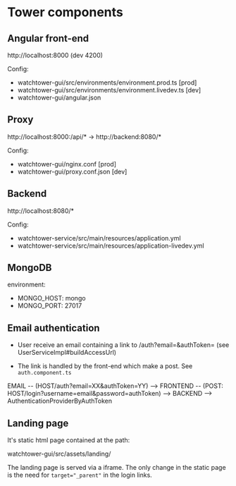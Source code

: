 # Tower components

## Angular front-end 

  http://localhost:8000 (dev 4200) 

Config:

  - watchtower-gui/src/environments/environment.prod.ts     [prod]
  - watchtower-gui/src/environments/environment.livedev.ts  [dev]
  - watchtower-gui/angular.json

## Proxy 

  http://localhost:8000:/api/* -> http://backend:8080/*  

Config: 
  - watchtower-gui/nginx.conf       [prod]
  - watchtower-gui/proxy.conf.json  [dev]

## Backend

  http://localhost:8080/*  
  
Config:
  - watchtower-service/src/main/resources/application.yml
  - watchtower-service/src/main/resources/application-livedev.yml

## MongoDB

environment:

  - MONGO_HOST: mongo
  - MONGO_PORT: 27017
 

## Email authentication

- User receive an email containing a link to <host>/auth?email=<email>&authToken=<authToken>
  (see UserServiceImpl#buildAccessUrl)

- The link is handled by the front-end which make a post. See `auth.component.ts`

EMAIL -- (HOST/auth?email=XX&authToken=YY) --> FRONTEND -- (POST: HOST/login?username=email&password=authToken) --> BACKEND --> AuthenticationProviderByAuthToken


## Landing page 

It's static html page contained at the path: 
  
  watchtower-gui/src/assets/landing/

The landing page is served via a iframe. The only change in the static page is the need for `target="_parent"` 
in the login links.
